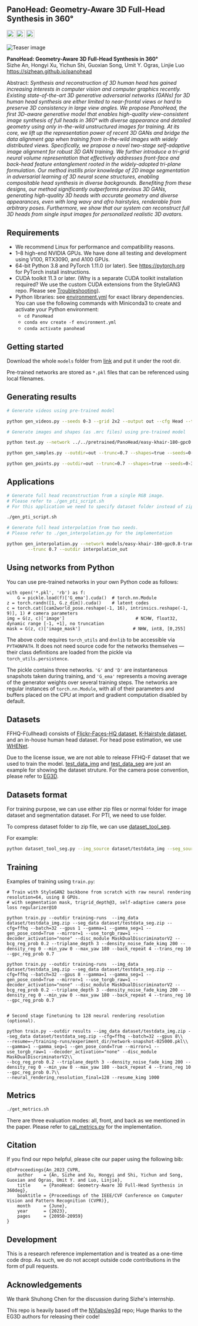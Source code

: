 ## PanoHead: Geometry-Aware 3D Full-Head Synthesis in 360°<br>
<a href="https://arxiv.org/abs/2303.13071"><img src="https://img.shields.io/badge/arXiv-2303.13071-b31b1b" height=22.5></a>
<a href="https://creativecommons.org/licenses/by/4.0"><img src="https://img.shields.io/badge/LICENSE-CC--BY--4.0-yellow" height=22.5></a>
<a href="https://www.youtube.com/watch?v=Y8NXiBOEWoE"><img src="https://img.shields.io/static/v1?label=CVPR 2023&message=8 Minute Video&color=red" height=22.5></a>  



![Teaser image](./misc/teaser.png)

**PanoHead: Geometry-Aware 3D Full-Head Synthesis in 360°**<br>
Sizhe An, Hongyi Xu, Yichun Shi, Guoxian Song, Umit Y. Ogras, Linjie Luo
<br>https://sizhean.github.io/panohead<br>

Abstract: *Synthesis and reconstruction of 3D human head has gained increasing interests in computer vision and computer graphics recently. Existing state-of-the-art 3D generative adversarial networks (GANs) for 3D human head synthesis are either limited to near-frontal views or hard to preserve 3D consistency in large view angles. We propose PanoHead, the first 3D-aware generative model that enables high-quality view-consistent image synthesis of full heads in 360° with diverse appearance and detailed geometry using only in-the-wild unstructured images for training. At its core, we lift up the representation power of recent 3D GANs and bridge the data alignment gap when training from in-the-wild images with widely distributed views. Specifically, we propose a novel two-stage self-adaptive image alignment for robust 3D GAN training. We further introduce a tri-grid neural volume representation that effectively addresses front-face and back-head feature entanglement rooted in the widely-adopted tri-plane formulation. Our method instills prior knowledge of 2D image segmentation in adversarial learning of 3D neural scene structures, enabling compositable head synthesis in diverse backgrounds. Benefiting from these designs, our method significantly outperforms previous 3D GANs, generating high-quality 3D heads with accurate geometry and diverse appearances, even with long wavy and afro hairstyles, renderable from arbitrary poses. Furthermore, we show that our system can reconstruct full 3D heads from single input images for personalized realistic 3D avatars.*


## Requirements

* We recommend Linux for performance and compatibility reasons.
* 1&ndash;8 high-end NVIDIA GPUs. We have done all testing and development using V100, RTX3090, and A100 GPUs.
* 64-bit Python 3.8 and PyTorch 1.11.0 (or later). See https://pytorch.org for PyTorch install instructions.
* CUDA toolkit 11.3 or later.  (Why is a separate CUDA toolkit installation required?  We use the custom CUDA extensions from the StyleGAN3 repo. Please see [Troubleshooting](https://github.com/NVlabs/stylegan3/blob/main/docs/troubleshooting.md#why-is-cuda-toolkit-installation-necessary)).
* Python libraries: see [environment.yml](./environment.yml) for exact library dependencies.  You can use the following commands with Miniconda3 to create and activate your Python environment:
  - `cd PanoHead`
  - `conda env create -f environment.yml`
  - `conda activate panohead`


## Getting started

Download the whole `models` folder from [link](https://drive.google.com/drive/folders/1m517-F1NCTGA159dePs5R5qj02svtX1_?usp=sharing) and put it under the root dir.

Pre-trained networks are stored as `*.pkl` files that can be referenced using local filenames.


## Generating results

```.bash
# Generate videos using pre-trained model

python gen_videos.py --seeds 0-3 --grid 2x2 --output out --cfg Head --trunc 0.7  --network ../../pretrained/PanoHead/easy-khair-180-gpc0.8-trans10-025000.pkl

```

```.bash
# Generate images and shapes (as .mrc files) using pre-trained model

python test.py --network ../../pretrained/PanoHead/easy-khair-180-gpc0.8-trans10-025000.pkl --reload_modules True 

python gen_samples.py --outdir=out --trunc=0.7 --shapes=true --seeds=0-3 --shape-format .ply --network ../../pretrained/PanoHead/easy-khair-180-gpc0.8-trans10-025000.pkl

python gen_points.py --outdir=out --trunc=0.7 --shapes=true --seeds=0-3 --shape-format .ply --reload_modules True --network ../../pretrained/PanoHead/easy-khair-180-gpc0.8-trans10-025000.pkl
```

## Applications
```.bash
# Generate full head reconstruction from a single RGB image.
# Please refer to ./gen_pti_script.sh
# For this application we need to specify dataset folder instead of zip files.

./gen_pti_script.sh
```

```.bash
# Generate full head interpolation from two seeds.
# Please refer to ./gen_interpolation.py for the implementation

python gen_interpolation.py --network models/easy-khair-180-gpc0.8-trans10-025000.pkl\
        --trunc 0.7 --outdir interpolation_out
```



## Using networks from Python

You can use pre-trained networks in your own Python code as follows:

```.python
with open('*.pkl', 'rb') as f:
    G = pickle.load(f)['G_ema'].cuda()  # torch.nn.Module
z = torch.randn([1, G.z_dim]).cuda()    # latent codes
c = torch.cat([cam2world_pose.reshape(-1, 16), intrinsics.reshape(-1, 9)], 1) # camera parameters
img = G(z, c)['image']                           # NCHW, float32, dynamic range [-1, +1], no truncation
mask = G(z, c)['image_mask']                    # NHW, int8, [0,255]
```

The above code requires `torch_utils` and `dnnlib` to be accessible via `PYTHONPATH`. It does not need source code for the networks themselves &mdash; their class definitions are loaded from the pickle via `torch_utils.persistence`.

The pickle contains three networks. `'G'` and `'D'` are instantaneous snapshots taken during training, and `'G_ema'` represents a moving average of the generator weights over several training steps. The networks are regular instances of `torch.nn.Module`, with all of their parameters and buffers placed on the CPU at import and gradient computation disabled by default.



## Datasets

FFHQ-F(ullhead) consists of [Flickr-Faces-HQ dataset](https://github.com/NVlabs/ffhq-dataset), [K-Hairstyle dataset](https://psh01087.github.io/K-Hairstyle/), and an in-house human head dataset. For head pose estimation, we use [WHENet](https://arxiv.org/abs/2005.10353).

Due to the license issue, we are not able to release FFHQ-F dataset that we used to train the model. [test_data_img](./dataset/testdata_img/) and [test_data_seg](./dataset/testdata_seg/) are just an example for showing the dataset struture. For the camera pose convention, please refer to [EG3D](https://github.com/NVlabs/eg3d). 


## Datasets format
For training purpose, we can use either zip files or normal folder for image dataset and segmentation dataset. For PTI, we need to use folder.

To compress dataset folder to zip file, we can use [dataset_tool_seg](./dataset_tool_seg.py). 

For example:
```.bash
python dataset_tool_seg.py --img_source dataset/testdata_img --seg_source  dataset/testdata_seg --img_dest dataset/testdata_img.zip --seg_dest dataset/testdata_seg.zip --resolution 512x512
```





## Training

Examples of training using `train.py`:

```
# Train with StyleGAN2 backbone from scratch with raw neural rendering resolution=64, using 8 GPUs.
# with segmentation mask, trigrid_depth@3, self-adaptive camera pose loss regularizer@10

python train.py --outdir training-runs  --img_data dataset/testdata_img.zip --seg_data dataset/testdata_seg.zip --cfg=ffhq --batch=32 --gpus 1 --gamma=1 --gamma_seg=1 --gen_pose_cond=True --mirror=1 --use_torgb_raw=1 --decoder_activation="none" --disc_module MaskDualDiscriminatorV2 --bcg_reg_prob 0.2 --triplane_depth 3 --density_noise_fade_kimg 200 --density_reg 0 --min_yaw 0 --max_yaw 180 --back_repeat 4 --trans_reg 10 --gpc_reg_prob 0.7

python train.py --outdir training-runs  --img_data dataset/testdata_img.zip --seg_data dataset/testdata_seg.zip --cfg=ffhq --batch=32 --gpus 8 --gamma=1 --gamma_seg=1 --gen_pose_cond=True --mirror=1 --use_torgb_raw=1 --decoder_activation="none" --disc_module MaskDualDiscriminatorV2 --bcg_reg_prob 0.2 --triplane_depth 3 --density_noise_fade_kimg 200 --density_reg 0 --min_yaw 0 --max_yaw 180 --back_repeat 4 --trans_reg 10 --gpc_reg_prob 0.7


# Second stage finetuning to 128 neural rendering resolution (optional).

python train.py --outdir results --img_data dataset/testdata_img.zip --seg_data dataset/testdata_seg.zip --cfg=ffhq --batch=32 --gpus 8\\
--resume=~/training-runs/experiment_dir/network-snapshot-025000.pkl\\
--gamma=1 --gamma_seg=1 --gen_pose_cond=True --mirror=1 --use_torgb_raw=1 --decoder_activation="none" --disc_module MaskDualDiscriminatorV2\\
--bcg_reg_prob 0.2 --triplane_depth 3 --density_noise_fade_kimg 200 --density_reg 0 --min_yaw 0 --max_yaw 180 --back_repeat 4 --trans_reg 10 --gpc_reg_prob 0.7\\
--neural_rendering_resolution_final=128 --resume_kimg 1000
```

## Metrics



```.bash
./get_metrics.sh
```
There are three evaluation modes: all, front, and back as we mentioned in the paper. Please refer to [cal_metrics.py](./calc_metrics.py) for the implementation.


## Citation

If you find our repo helpful, please cite our paper using the following bib:

```
@InProceedings{An_2023_CVPR,
    author    = {An, Sizhe and Xu, Hongyi and Shi, Yichun and Song, Guoxian and Ogras, Umit Y. and Luo, Linjie},
    title     = {PanoHead: Geometry-Aware 3D Full-Head Synthesis in 360deg},
    booktitle = {Proceedings of the IEEE/CVF Conference on Computer Vision and Pattern Recognition (CVPR)},
    month     = {June},
    year      = {2023},
    pages     = {20950-20959}
}
```

## Development

This is a research reference implementation and is treated as a one-time code drop. As such, we do not accept outside code contributions in the form of pull requests.

## Acknowledgements

We thank Shuhong Chen for the discussion during Sizhe's internship.

This repo is heavily based off the [NVlabs/eg3d](https://github.com/NVlabs/eg3d) repo; Huge thanks to the EG3D authors for releasing their code!